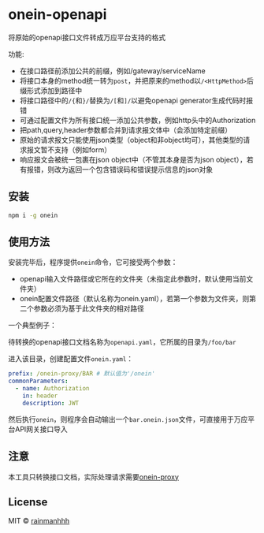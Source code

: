 
# onein-openapi

将原始的openapi接口文件转成万应平台支持的格式

功能:

- 在接口路径前添加公共的前缀，例如/gateway/serviceName
- 将接口本身的method统一转为`post`，并把原来的method以`/<HttpMethod>`后缀形式添加到路径中
- 将接口路径中的`/{`和`}/`替换为`/[`和`]/`以避免openapi generator生成代码时报错
- 可通过配置文件为所有接口统一添加公共参数，例如http头中的Authorization 
- 把path,query,header参数都合并到请求报文体中（会添加特定前缀）
- 原始的请求报文只能使用json类型（object和非object均可），其他类型的请求报文暂不支持（例如form）
- 响应报文会被统一包裹在json object中（不管其本身是否为json object），若有报错，则改为返回一个包含错误码和错误提示信息的json对象

## 安装

```bash
npm i -g onein
```

## 使用方法
安装完毕后，程序提供`onein`命令，它可接受两个参数： 
- openapi输入文件路径或它所在的文件夹（未指定此参数时，默认使用当前文件夹）
- onein配置文件路径（默认名称为onein.yaml），若第一个参数为文件夹，则第二个参数必须为基于此文件夹的相对路径

一个典型例子：

待转换的openapi接口文档名称为`openapi.yaml`，它所属的目录为`/foo/bar`

进入该目录，创建配置文件`onein.yaml`：
```yaml
prefix: /onein-proxy/BAR # 默认值为'/onein'
commonParameters:
  - name: Authorization
    in: header
    description: JWT
```

然后执行`onein`，则程序会自动输出一个`bar.onein.json`文件，可直接用于万应平台API网关接口导入


## 注意
本工具只转换接口文档，实际处理请求需要[onein-proxy](https://github.com/rainmanhhh/onein-proxy) 

## License

MIT &copy; [rainmanhhh](https://github.com/rainmanhhh)
